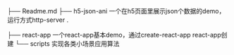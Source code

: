 ├── Readme.md
├── h5-json-ani 一个在h5页面里展示json个数据的demo，运行方式http-server .

├── react-app   一个react-app基本demo，通过create-react-app react-app创建
└── scripts     实现各类小场景应用算法